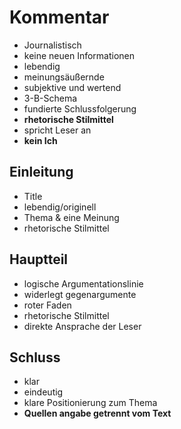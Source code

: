 # Kommentar

- Journalistisch
- keine neuen Informationen
- lebendig 
- meinungsäußernde
- subjektive und wertend
- 3-B-Schema
- fundierte Schlussfolgerung
- **rhetorische Stilmittel**
- spricht Leser an
- **kein Ich**

## Einleitung

- Title
- lebendig/originell
- Thema & eine Meinung
- rhetorische Stilmittel

## Hauptteil

- logische Argumentationslinie
- widerlegt gegenargumente
- roter Faden
- rhetorische Stilmittel
- direkte Ansprache der Leser

## Schluss

- klar
- eindeutig
- klare Positionierung zum Thema
- **Quellen angabe getrennt vom Text**